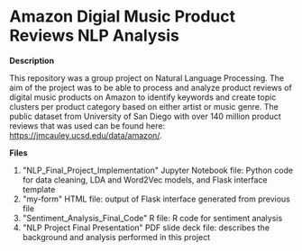 # Amazon Digial Music Product Reviews NLP Analysis

**Description**

This repository was a group project on Natural Language Processing. The aim of the project was to be able to process and analyze product reviews of digital music products on Amazon to identify keywords and create topic clusters per product category based on either artist or music genre. The public dataset from University of San Diego with over 140 million product reviews that was used can be found here: https://jmcauley.ucsd.edu/data/amazon/. 

**Files**
1. "NLP_Final_Project_Implementation" Jupyter Notebook file: Python code for data cleaning, LDA and Word2Vec models, and Flask interface template
2. "my-form" HTML file: output of Flask interface generated from previous file
3. "Sentiment_Analysis_Final_Code" R file: R code for sentiment analysis
4. "NLP Project Final Presentation" PDF slide deck file: describes the background and analysis performed in this project
